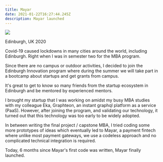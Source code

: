 ```yaml
---
title: Mayar
date: 2021-01-22T16:27:44.245Z
description: Mayar launched
---
```

![](img/mayarlogo-small.png)



Edinburgh, UK 2020

Covid-19 caused lockdowns in many cities around the world, including Edinburgh. Right when I was in semester two for the MBA program.

Since there are no campus or outdoor activities, I decided to join the Edinburgh Innovation program where during the summer we will take part in a bootcamp about startups and get grants from campus.

It's great to get to know so many friends from the startup ecosystem in Edinburgh and be mentored by experienced mentors.

I brought my startup that I was working on amidst my busy MBA studies with my colleague Eka, Graphteon, an instant graphql platform as a service (PaaS). However, after joining the program, and validating our technology, it turned out that this technology was too early to be widely adopted.

In between writing the final project / capstone MBA, I tried coding some more prototypes of ideas which eventually led to Mayar, a payment fintech where unlike most payment gateways, we use a codeless approach and no complicated technical integration is required.

Today, 6 months since Mayar's first code was written, Mayar finally launched.